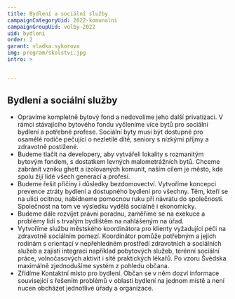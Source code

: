 ```yaml
---
title: Bydlení a sociální služby
campaignCategoryUid: 2022-komunalni
campaignGroupUid: volby-2022
uid: bydleni
order: 2
garant: vladka.sykorova
img: program/skolstvi.jpg
intro: >
  

---
```


## Bydlení a sociální služby 

* Opravíme kompletně bytový fond a nedovolíme jeho další privatizaci. V rámci stávajícího bytového fondu vyčleníme více bytů pro sociální bydlení a potřebné profese. Sociální byty musí být dostupné pro osamělé rodiče pečující o nezletilé dítě, seniory s nízkými příjmy a zdravotně postižené. 
* Budeme tlačit na developery, aby vytvářeli lokality s rozmanitým bytovým fondem, s dostatkem levných malometrážních bytů. Chceme zabránit vzniku ghett a izolovaných komunit, naším cílem je město, kde spolu žijí lidé všech generací a profesí. 
* Budeme řešit příčiny i důsledky bezdomovectví. Vytvoříme koncepci prevence ztráty bydlení a dostupného bydlení pro všechny. Těm, kteří se na ulici ocitnou, nabídneme pomocnou ruku při návratu do společnosti. Společnost na tom ve výsledku vydělá sociálně i ekonomicky. 
* Budeme dále rozvíjet právní poradnu, zaměříme se na exekuce a problémy lidí s trvalým bydlištěm na nahlášeným na úřad. 
* Vytvoříme službu městského koordinátora pro klienty vyžadující péči na zdravotně sociálním pomezí. Koordinátor pomůže potřebným a jejich rodinám s orientací v nepřehledném prostředí zdravotních a sociálních služeb a zajistí integraci například pobytových služeb, terénní sociální práce, volnočasových aktivit i sítě praktických lékařů. Po vzoru Švédska maximálně zjednodušíme systém z pohledu občana. 
* Zřídíme Kontaktní místo pro bydlení. Občan se v něm dozví informace související s řešením problémů v oblasti bydlení na jednom místě a není nucen obcházet jednotlivé úřady a organizace. 
